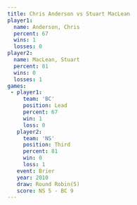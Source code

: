```yaml
---
title: Chris Anderson vs Stuart MacLean
player1:               
  name: Anderson, Chris
  percent: 67          
  wins: 1              
  losses: 0            
player2:               
  name: MacLean, Stuart
  percent: 81          
  wins: 0              
  losses: 1            
games:
 - player1:        
     team: 'BC'    
     position: Lead
     percent: 67   
     win: 1        
     loss: 0       
   player2:         
     team: 'NS'     
     position: Third
     percent: 81    
     win: 0         
     loss: 1        
   event: Brier        
   year: 2010          
   draw: Round Robin(5)
   score: NS 5 - BC 9  
---
```

